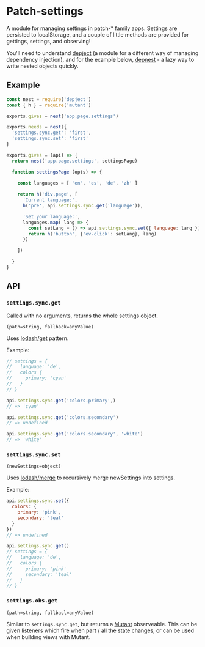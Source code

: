 # Patch-settings

A module for managing settings in patch-* family apps. Settings are persisted to localStorage, and a couple of little methods are provided for gettings, settings, and observing!

You'll need to understand [depject](https://github.com/depject/depject) (a module for a different way of managing dependency injection), and for the example below, [depnest](https://github.com/depject/depnest) - a lazy way to write nested objects quickly.

## Example 

```js
const nest = require('depject')
const { h } = require('mutant')

exports.gives = nest('app.page.settings')

exports.needs = nest({
  'settings.sync.get': 'first',
  'settings.sync.set': 'first'
}

exports.gives = (api) => {
  return nest('app.page.settings', settingsPage)

  function settingsPage (opts) => {

    const languages = [ 'en', 'es', 'de', 'zh' ]
    
    return h('div.page', [
      'Current language:',
      h('pre', api.settings.sync.get('language')),

      'Set your language:',
      languages.map( lang => {
        const setLang = () => api.settings.sync.set({ language: lang })
        return h('button', {'ev-click': setLang}, lang)
      })

    ])

  }
}
```

## API

### `settings.sync.get`

Called with no arguments, returns the whole settings object.

`(path=string, fallback=anyValue)`

Uses [lodash/get](https://lodash.com/docs/4.17.4#get) pattern.

Example:
```js
// settings = {
//   language: 'de',
//   colors {
//     primary: 'cyan'
//   }
// }

api.settings.sync.get('colors.primary',)
// => 'cyan'

api.settings.sync.get('colors.secondary')
// => undefined

api.settings.sync.get('colors.secondary', 'white')
// => 'white'
```


### `settings.sync.set`

`(newSettings=object)`

Uses [lodash/merge](https://lodash.com/docs/4.17.4#get) to recursively merge newSettings into settings.

Example:
```js
api.settings.sync.set({ 
  colors: {
    primary: 'pink',
    secondary: 'teal'
  }
})
// => undefined

api.settings.sync.get()
// settings = {
//   language: 'de',
//   colors {
//     primary: 'pink'
//     secondary: 'teal'
//   }
// }
```


### `settings.obs.get`

`(path=string, fallbacl=anyValue)`

Similar to `settings.sync.get`, but returns a [Mutant](https://github.com/mmckegg/mutant) observeable. This can be given listeners which fire when part / all the state changes, or can be used when building views with Mutant.

